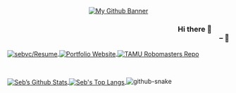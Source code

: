 <div align="center">
  <!-- <img width="200" src="https://github.com/sebvc/sebvc/assets/90735870/163b1a95-e5da-4bd9-bd43-da0837f7b3b0" alt="My Profile Picture"> -->

  [![My Github Banner](https://github.com/sebvc/sebvc/assets/90735870/8dd7757a-2ce0-404a-b4d3-19b361e32973)](http://tx.ag/sebvc)
</div>

<div align="end">

### Hi there 👋 &#10240;&#10240;&#10240; <br> &#10240;&#10240;&#10240;&#10240;&#10240;&#10240;&#10240;&#10240; &ndash; 🦀
</div>

<!-- ### Some Fun Stuff 🚀 -->
<!-- From: https://github.com/anuraghazra/github-readme-stats -->
<!-- [![Seb’s github stats](https://github-readme-stats.vercel.app/api?username=sebvc&show_icons=true&include_all_commits=true&rank_icon=github&hide=contribs&title_color=c50000&icon_color=c50000&text_color=6e6e6e&bg_color=00000000&border_color=810202)](https://github.com/sebvc)

[![Top Langs](https://github-readme-stats.vercel.app/api/top-langs/?username=sebvc&layout=compact&theme=onedark&title_color=c50000&text_color=6e6e6e&bg_color=00000000&border_color=810202&hide_progress=true&hide=PHP&langs_count=8)](https://github.com/sebvc)
 -->

<a href="https://github.com/sebvc/Resume">
  <img align="center" alt="sebvc/Resume" src="https://github-readme-stats.vercel.app/api/pin/?username=sebvc&repo=Resume&theme=shadow_red&text_color=6e6e6e&border_color=6e6e6e" />
</a>
<!-- &emsp;horizontal space -->
<a href="https://github.com/sebvc/people.tamu.edu">
  <img align="center" alt="Portfolio Website" src="https://github-readme-stats.vercel.app/api/pin/?username=sebvc&repo=people.tamu.edu&theme=shadow_red&text_color=6e6e6e&border_color=6e6e6e" />
</a>
<!-- &emsp;horizontal space -->
<a href="https://github.com/TAMU-Robomasters/aimbots-dev">
  <img align="center" alt="TAMU Robomasters Repo" src="https://github-readme-stats.vercel.app/api/pin/?username=TAMU-Robomasters&repo=aimbots-dev&show_owner=true&theme=shadow_red&text_color=6e6e6e&border_color=6e6e6e" />
</a>

<br><!-- new line space <br>-->


<a href="https://github.com/sebvc">
  <img alt="Seb’s Github Stats" align="center" src="https://github-readme-stats.vercel.app/api?username=sebvc&show_icons=true&include_all_commits=true&rank_icon=github&hide=contribs&theme=shadow_red&text_color=6e6e6e" />
</a>
<a href="https://github.com/sebvc">
  <img alt="Seb's Top Langs" align="center" src="https://github-readme-stats.vercel.app/api/top-langs/?username=sebvc&hide_progress=true&langs_count=10&theme=shadow_red&text_color=6e6e6e" />
</a>


<!-- Snake -->
<picture>
  <source media="(prefers-color-scheme: dark)" srcset="github-snake-dark.svg" />
  <source media="(prefers-color-scheme: light)" srcset="github-snake.svg" />
  <img alt="github-snake" src="github-snake.svg" />
</picture>

<!-- [![Seb's github activity graph](https://github-readme-activity-graph.vercel.app/graph?username=sebvc&bg_color=fffff0&color=708090&line=24292e&point=24292e&area=true&hide_border=true)](https://github.com/sebvc) -->



<!--
**sebvc/sebvc** is a ✨ _special_ ✨ repository because its `README.md` (this file) appears on your GitHub profile.

Here are some ideas to get you started:

- 🔭 I’m currently working on ...
- 🌱 I’m currently learning ...
- 👯 I’m looking to collaborate on ...
- 🤔 I’m looking for help with ...
- 💬 Ask me about ...
- 📫 How to reach me: ...
- 😄 Pronouns: ...
- ⚡ Fun fact: ...
-->
